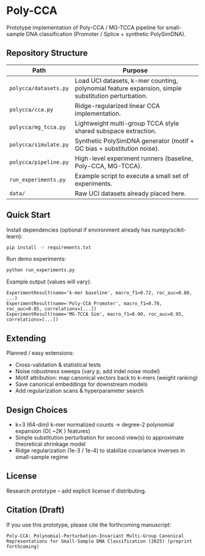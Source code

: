 # Poly-CCA

Prototype implementation of Poly-CCA / MG-TCCA pipeline for small-sample DNA classification (Promoter / Splice + synthetic PolySimDNA).

## Repository Structure

| Path | Purpose |
|------|---------|
| `polycca/datasets.py` | Load UCI datasets, k-mer counting, polynomial feature expansion, simple substitution perturbation. |
| `polycca/cca.py` | Ridge-regularized linear CCA implementation. |
| `polycca/mg_tcca.py` | Lightweight multi-group TCCA style shared subspace extraction. |
| `polycca/simulate.py` | Synthetic PolySimDNA generator (motif + GC bias + substitution noise). |
| `polycca/pipeline.py` | High-level experiment runners (baseline, Poly-CCA, MG-TCCA). |
| `run_experiments.py` | Example script to execute a small set of experiments. |
| `data/` | Raw UCI datasets already placed here. |

## Quick Start

Install dependencies (optional if environment already has numpy/scikit-learn):

```bash
pip install -r requirements.txt
```

Run demo experiments:

```bash
python run_experiments.py
```

Example output (values will vary):

```
ExperimentResult(name='k-mer baseline', macro_f1=0.72, roc_auc=0.80, ...)
ExperimentResult(name='Poly-CCA Promoter', macro_f1=0.78, roc_auc=0.85, correlations=[...])
ExperimentResult(name='MG-TCCA Sim', macro_f1=0.90, roc_auc=0.95, correlations=[...])
```

## Extending

Planned / easy extensions:

- Cross-validation & statistical tests
- Noise robustness sweeps (vary p, add indel noise model)
- Motif attribution: map canonical vectors back to k-mers (weight ranking)
- Save canonical embeddings for downstream models
- Add regularization scans & hyperparameter search

## Design Choices

- k=3 (64-dim) k-mer normalized counts -> degree-2 polynomial expansion (O( ~2K ) features)
- Simple substitution perturbation for second view(s) to approximate theoretical shrinkage model
- Ridge regularization (1e-3 / 1e-4) to stabilize covariance inverses in small-sample regime

## License

Research prototype – add explicit license if distributing.

## Citation (Draft)

If you use this prototype, please cite the forthcoming manuscript:

```text
Poly-CCA: Polynomial-Perturbation-Invariant Multi-Group Canonical Representations for Small-Sample DNA Classification (2025) (preprint forthcoming)
```
